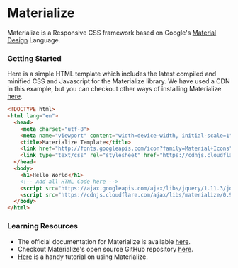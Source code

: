 # Materialize

Materialize is a Responsive CSS framework based on Google's [Material Design](https://design.google.com/spec/) Language.

### Getting Started

Here is a simple HTML template which includes the latest compiled and minified CSS and Javascript for the Materialize library.
We have used a CDN in this example, but you can checkout other ways of installing Materialize [here](http://materializecss.com/getting-started).

```html
<!DOCTYPE html>
<html lang="en">
  <head>
    <meta charset="utf-8">
    <meta name="viewport" content="width=device-width, initial-scale=1">
    <title>Materialize Template</title>
    <link href="http://fonts.googleapis.com/icon?family=Material+Icons" rel="stylesheet">
    <link type="text/css" rel="stylesheet" href="https://cdnjs.cloudflare.com/ajax/libs/materialize/0.97.6/css/materialize.min.css" media="screen,projection"/>
  </head>
  <body>
    <h1>Hello World</h1>
    <!-- Add all HTML Code here -->
    <script src="https://ajax.googleapis.com/ajax/libs/jquery/1.11.3/jquery.min.js"></script>
    <script src="https://cdnjs.cloudflare.com/ajax/libs/materialize/0.97.6/js/materialize.min.js"></script>
  </body>
</html>
```

### Learning Resources

- The official documentation for Materialize is available [here](https://materializecss.com/).
- Checkout Materialize's open source GitHub repository [here](https://github.com/Dogfalo/materialize).
- [Here](https://scotch.io/tutorials/make-material-design-websites-with-the-materialize-css-framework) is a handy tutorial on using Materialize.
